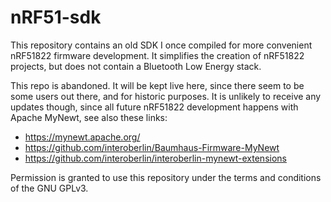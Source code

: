 # nRF51-sdk

This repository contains an old SDK I once compiled for more convenient nRF51822 firmware development.
It simplifies the creation of nRF51822 projects, but does not contain a Bluetooth Low Energy stack.

This repo is abandoned.
It will be kept live here, since there seem to be some users out there, and for historic purposes.
It is unlikely to receive any updates though,
since all future nRF51822 development happens with Apache MyNewt,
see also these links:

* https://mynewt.apache.org/
* https://github.com/interoberlin/Baumhaus-Firmware-MyNewt
* https://github.com/interoberlin/interoberlin-mynewt-extensions

Permission is granted to use this repository under the terms and conditions of the GNU GPLv3.
